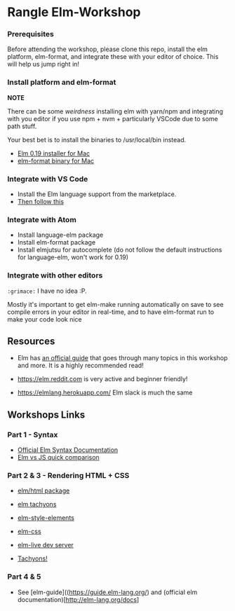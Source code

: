 # Rangle Elm-Workshop

### Prerequisites

Before attending the workshop, please clone this repo, install the elm platform,
elm-format, and integrate these with your editor of choice. This will help us
jump right in!

### Install platform and elm-format

**NOTE**

There can be some _weirdness_ installing elm with yarn/npm and integrating
with you editor if you use npm + nvm + particularly VSCode due to some path stuff.

Your best bet is to install the binaries to /usr/local/bin instead.

- [Elm 0.19 installer for Mac](https://github.com/elm/compiler/releases/download/0.19.0/installer-for-mac.pkg)
- [elm-format binary for Mac](https://github.com/avh4/elm-format/releases/download/0.8.1/elm-format-0.8.1-mac-x64.tgz)

### Integrate with VS Code

- Install the Elm language support from the marketplace.
- [ Then follow this](https://github.com/avh4/elm-format/tree/0.8.1#visual-studio-code-installation)

### Integrate with Atom

- Install language-elm package
- Install elm-format package
- Install elmjutsu for autocomplete (do not follow the default instructions for language-elm, won't work for 0.19)

### Integrate with other editors

`:grimace:` I have no idea :P.

Mostly it's important to get elm-make running automatically on save to see
compile errors in your editor in real-time, and to have elm-format run to make
your code look nice

## Resources

- Elm has [an official guide](https://guide.elm-lang.org/) that goes through
  many topics in this workshop and more. It is a highly recommended read!

- https://elm.reddit.com is very active and beginner friendly!
- https://elmlang.herokuapp.com/ Elm slack is much the same

## Workshops Links

### Part 1 - Syntax

- [Official Elm Syntax Documentation](http://elm-lang.org/docs/syntax)
- [Elm vs JS quick comparison](http://elm-lang.org/docs/from-javascript)

### Part 2 & 3 - Rendering HTML + CSS

- [elm/html package](http://package.elm-lang.org/packages/elm/html/latest/)

- [elm tachyons](https://package.elm-lang.org/packages/justgage/tachyons-elm/latest/)
- [elm-style-elements](http://package.elm-lang.org/packages/mdgriffith/style-elements/latest)

- [elm-css](https://github.com/rtfeldman/elm-css)
- [elm-live dev server](https://github.com/tomekwi/elm-live)
- [Tachyons!](http://tachyons.io/)

### Part 4 & 5

- See [elm-guide]((https://guide.elm-lang.org/) and (official elm
  documentation)[http://elm-lang.org/docs]
